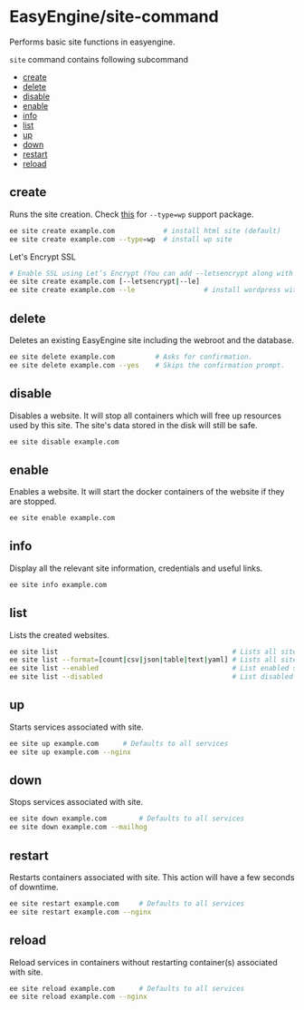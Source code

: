 # EasyEngine/site-command

Performs basic site functions in easyengine.

`site` command contains following subcommand
 * [create](#create)
 * [delete](#delete)
 * [disable](#disable)
 * [enable](#enable)
 * [info](#info)
 * [list](#list)
 * [up](#up)
 * [down](#down)
 * [restart](#restart)
 * [reload](#reload)

## create
Runs the site creation.
Check [this](https://github.com/EasyEngine/site-wp-command) for `--type=wp` support package.
```bash
ee site create example.com            # install html site (default)
ee site create example.com --type=wp  # install wp site 
```

Let's Encrypt SSL
```bash
# Enable SSL using Let’s Encrypt (You can add --letsencrypt along with any other flag.)
ee site create example.com [--letsencrypt|--le]
ee site create example.com --le                 # install wordpress without any page caching + letsencrypt ssl
```

## delete
Deletes an existing EasyEngine site including the webroot and the database.

```bash
ee site delete example.com          # Asks for confirmation.
ee site delete example.com --yes    # Skips the confirmation prompt.
```

## disable
Disables a website. It will stop all containers which will free up resources used by this site. The site's data stored in the disk will still be safe.

```bash
ee site disable example.com
```

## enable
Enables a website. It will start the docker containers of the website if they are stopped.

```bash
ee site enable example.com
```

## info
Display all the relevant site information, credentials and useful links.

```bash
ee site info example.com
```

## list
Lists the created websites.

```bash
ee site list                                           # Lists all sites (default: tabular format) 
ee site list --format=[count|csv|json|table|text|yaml] # Lists all sites in a particular format
ee site list --enabled                                 # List enabled sites 
ee site list --disabled                                # List disabled sites 
```

## up
Starts services associated with site.

```bash
ee site up example.com		# Defaults to all services
ee site up example.com --nginx
```

## down
Stops services associated with site.

```bash
ee site down example.com		# Defaults to all services
ee site down example.com --mailhog
```

## restart
Restarts containers associated with site. This action will have a few seconds of downtime.

```bash
ee site restart example.com		# Defaults to all services
ee site restart example.com --nginx
```

## reload
Reload services in containers without restarting container(s) associated with site.

```bash
ee site reload example.com		# Defaults to all services
ee site reload example.com --nginx
```

